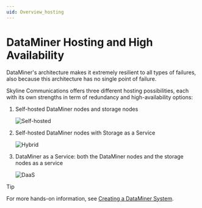 ```yaml
---
uid: Overview_hosting
---
```


# DataMiner Hosting and High Availability

DataMiner's architecture makes it extremely resilient to all types of failures, also because this architecture has no single point of failure.

Skyline Communications offers three different hosting possibilities, each with its own strengths in term of redundancy and high-availability options:

1. Self-hosted DataMiner nodes and storage nodes

   ![Self-hosted](~/user-guide/images/Self-hosted.svg)

1. Self-hosted DataMiner nodes with Storage as a Service

   ![Hybrid](~/user-guide/images/Hybrid.svg)

1. DataMiner as a Service: both the DataMiner nodes and the storage nodes as a service

   ![DaaS](~/user-guide/images/DaaS.svg)

> [!TIP]
> For more hands-on information, see [Creating a DataMiner System](xref:Creating_a_DataMiner_System).
